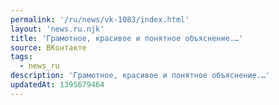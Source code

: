 ```yaml
---
permalink: '/ru/news/vk-1083/index.html'
layout: 'news.ru.njk'
title: 'Грамотное, красивое и понятное объяснение.…'
source: ВКонтакте
tags:
  - news_ru
description: 'Грамотное, красивое и понятное объяснение.…'
updatedAt: 1395679464
---
```

